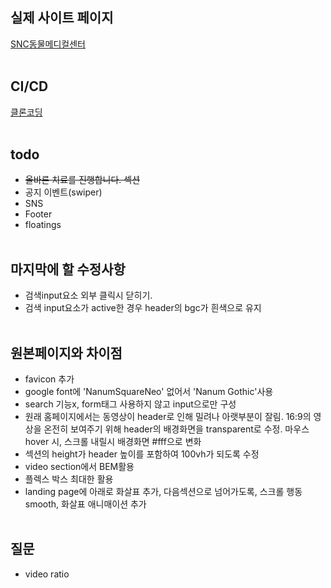 ## 실제 사이트 페이지

<a href="http://www.sncamc.co.kr" target="_blank">SNC동물메디컬센터</a>
</br></br>

## CI/CD

<a href="https://kdt-5-m1-lsil.vercel.app" target="_blank">클론코딩</a>
</br></br>

## todo

- ~~올바른 치료를 진행합니다. 섹션~~
- 공지 이벤트(swiper)
- SNS
- Footer
- floatings
  </br></br>

## 마지막에 할 수정사항

- 검색input요소 외부 클릭시 닫히기.
- 검색 input요소가 active한 경우 header의 bgc가 흰색으로 유지
  </br></br>

## 원본페이지와 차이점

- favicon 추가
- google font에 'NanumSquareNeo' 없어서 'Nanum Gothic'사용
- search 기능x, form태그 사용하지 않고 input으로만 구성
- 원래 홈페이지에서는 동영상이 header로 인해 밀려나 아랫부분이 잘림. 16:9의 영상을 온전히 보여주기 위해 header의 배경화면을 transparent로 수정. 마우스 hover 시, 스크롤 내릴시 배경화면 #fff으로 변화
- 섹션의 height가 header 높이를 포함하여 100vh가 되도록 수정
- video section에서 BEM활용
- 플렉스 박스 최대한 활용
- landing page에 아래로 화살표 추가, 다음섹션으로 넘어가도록, 스크롤 행동 smooth, 화살표 애니매이션 추가
  </br></br>

## 질문

- video ratio
